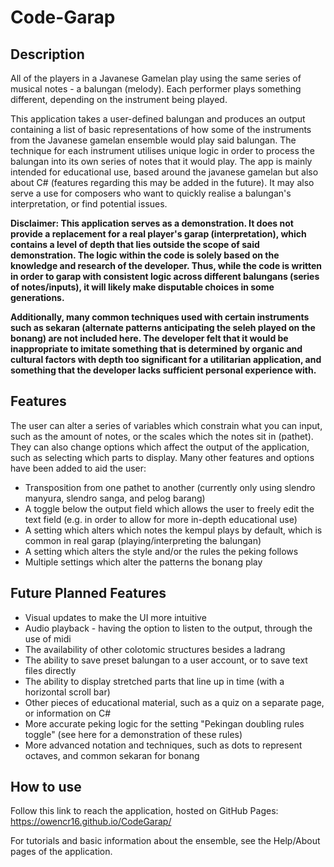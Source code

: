 # Code-Garap

## Description
All of the players in a Javanese Gamelan play using the same series of musical notes - a balungan (melody). Each performer plays something different, depending on the instrument being played.

This application takes a user-defined balungan and produces an output containing a list of basic representations of how some of the instruments from the Javanese gamelan ensemble would play said balungan. The technique for each instrument utilises unique logic in order to process the balungan into its own series of notes that it would play.
The app is mainly intended for educational use, based around the javanese gamelan but also about C# (features regarding this may be added in the future). It may also serve a use for composers who want to quickly realise a balungan's interpretation, or find potential issues.

**Disclaimer: This application serves as a demonstration. It does not provide a replacement for a real player's garap (interpretation), which contains a level of depth that lies outside the scope of said demonstration. The logic within the code is solely based on the knowledge and research of the developer. Thus, while the code is written in order to garap with consistent logic across different balungans (series of notes/inputs), it will likely make disputable choices in some generations.**

**Additionally, many common techniques used with certain instruments such as sekaran (alternate patterns anticipating the seleh played on the bonang) are not included here. The developer felt that it would be inappropriate to imitate something that is determined by organic and cultural factors with depth too significant for a utilitarian application, and something that the developer lacks sufficient personal experience with.**

## Features
The user can alter a series of variables which constrain what you can input, such as the amount of notes, or the scales which the notes sit in (pathet). They can also change options which affect the output of the application, such as selecting which parts to display. Many other features and options have been added to aid the user:

+ Transposition from one pathet to another (currently only using slendro manyura, slendro sanga, and pelog barang)
+ A toggle below the output field which allows the user to freely edit the text field (e.g. in order to allow for more in-depth educational use)
+ A setting which alters which notes the kempul plays by default, which is common in real garap (playing/interpreting the balungan)
+ A setting which alters the style and/or the rules the peking follows
+ Multiple settings which alter the patterns the bonang play

## Future Planned Features
+ Visual updates to make the UI more intuitive
+ Audio playback - having the option to listen to the output, through the use of midi
+ The availability of other colotomic structures besides a ladrang
+ The ability to save preset balungan to a user account, or to save text files directly
+ The ability to display stretched parts that line up in time (with a horizontal scroll bar)
+ Other pieces of educational material, such as a quiz on a separate page, or information on C#
+ More accurate peking logic for the setting "Pekingan doubling rules toggle" (see here for a demonstration of these rules)
+ More advanced notation and techniques, such as dots to represent octaves, and common sekaran for bonang

## How to use
Follow this link to reach the application, hosted on GitHub Pages: https://owencr16.github.io/CodeGarap/

For tutorials and basic information about the ensemble, see the Help/About pages of the application.
